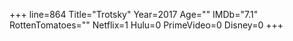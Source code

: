 +++
line=864
Title="Trotsky"
Year=2017
Age=""
IMDb="7.1"
RottenTomatoes=""
Netflix=1
Hulu=0
PrimeVideo=0
Disney=0
+++

